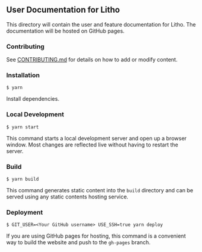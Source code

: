 ## User Documentation for Litho

This directory will contain the user and feature documentation for Litho. The documentation will be hosted on GitHub pages.

### Contributing

See [CONTRIBUTING.md](./CONTRIBUTING.md) for details on how to add or modify content.

### Installation

```
$ yarn
```

Install dependencies.

### Local Development

```
$ yarn start
```

This command starts a local development server and open up a browser window. Most changes are reflected live without having to restart the server.

### Build

```
$ yarn build
```

This command generates static content into the `build` directory and can be served using any static contents hosting service.

### Deployment

```
$ GIT_USER=<Your GitHub username> USE_SSH=true yarn deploy
```

If you are using GitHub pages for hosting, this command is a convenient way to build the website and push to the `gh-pages` branch.
